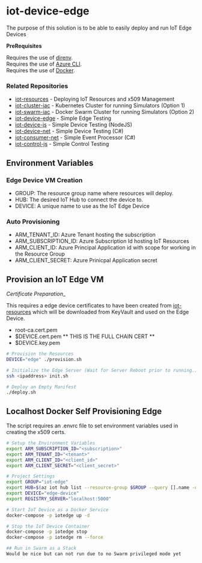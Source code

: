 # iot-device-edge

The purpose of this solution is to be able to easily deploy and run IoT Edge Devices

__PreRequisites__

Requires the use of [direnv](https://direnv.net/).  
Requires the use of [Azure CLI](https://docs.microsoft.com/en-us/cli/azure/install-azure-cli?view=azure-cli-latest).  
Requires the use of [Docker](https://www.docker.com/get-started).  

### Related Repositories

- [iot-resources](https://github.com/danielscholl/iot-resources)  - Deploying IoT Resources and x509 Management
- [iot-cluster-iac](https://github.com/danielscholl/iot-cluster-iac)  - Kubernetes Cluster for running Simulators (Option 1)
- [iot-swarm-iac](https://github.com/danielscholl/iot-swarm-iac)  - Docker Swarm Cluster for running Simulators (Option 2)
- [iot-device-edge](https://github.com/danielscholl/iot-device-edge) - Simple Edge Testing
- [iot-device-js](https://github.com/danielscholl/iot-device-js) - Simple Device Testing (NodeJS)
- [iot-device-net](https://github.com/danielscholl/iot-device-net) - Simple Device Testing (C#)
- [iot-consumer-net](https://github.com/danielscholl/iot-consumer-net) - Simple Event Processor (C#)
- [iot-control-js](https://github.com/danielscholl/iot-control-js) - Simple Control Testing


## Environment Variables

### Edge Device VM Creation

- GROUP: The resource group name where resources will deploy.
- HUB: The desired IoT Hub to connect the device to.
- DEVICE: A unique name to use as the IoT Edge Device


### Auto Provisioning

- ARM_TENANT_ID: Azure Tenant hosting the subscription
- ARM_SUBSCRIPTION_ID: Azure Subscription Id hosting IoT Resources
- ARM_CLIENT_ID: Azure Principal Application id with scope for working in the Resource Group
- ARM_CLIENT_SECRET: Azure Prinicpal Application secret



## Provision an IoT Edge VM

_Certificate Preparation__

This requires a edge device certificates to have been created from [iot-resources](https://github.com/danielscholl/iot-resources) which will be downloaded from KeyVault and used on the Edge Device.

- root-ca.cert.pem
- $DEVICE.cert.pem  ** THIS IS THE FULL CHAIN CERT **
- $DEVICE.key.pem


```bash
# Provision the Resources
DEVICE="edge" ./provision.sh

# Initialize the Edge Server (Wait for Server Reboot prior to running.)
ssh <ipaddress> init.sh

# Deploy an Empty Manifest
./deploy.sh
```

## Localhost Docker Self Provisioning Edge

The script requires an .envrc file to set environment variables used in creating the x509 certs.

```bash
# Setup the Environment Variables
export ARM_SUBSCRIPTION_ID="<subscription>"
export ARM_TENANT_ID="<tenant>"
export ARM_CLIENT_ID="<client_id>"
export ARM_CLIENT_SECRET="<client_secret>"

# Project Settings
export GROUP="iot-edge"
export HUB=$(az iot hub list --resource-group $GROUP --query [].name -otsv)
export DEVICE="edge-device"
export REGISTRY_SERVER="localhost:5000"

# Start IoT Device as a Docker Service
docker-compose -p iotedge up -d

# Stop the IoT Device Container
docker-compose -p iotedge stop
docker-compose -p iotedge rm --force

## Run in Swarm as a Stack
Would be nice but can not run due to no Swarm privileged mode yet
```
